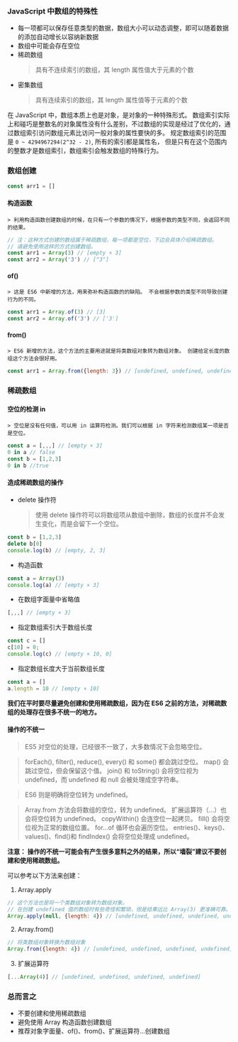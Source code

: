 ### JavaScript 中数组的特殊性
- 每一项都可以保存任意类型的数据，数组大小可以动态调整，即可以随着数据的添加自动增长以容纳新数据
- 数组中可能会存在空位
- 稀疏数组
    > 具有不连续索引的数组，其 length 属性值大于元素的个数
- 密集数组
    > 具有连续索引的数组，其 length 属性值等于元素的个数

在 JavaScript 中，数组本质上也是对象，是对象的一种特殊形式。
数组索引实际上和碰巧是整数名的对象属性没有什么差别，不过数组的实现是经过了优化的，通过数组索引访问数组元素比访问一般对象的属性要快的多。
规定数组索引的范围是 `0 ~ 4294967294(2^32 - 2)`, 所有的索引都是属性名， 但是只有在这个范围内的整数才是数组索引，数组索引会触发数组的特殊行为。

### 数组创建

```javascript 
const arr1 = []
```

#### 构造函数
    > 利用构造函数创建数组的时候，在只有一个参数的情况下，根据参数的类型不同，会返回不同的结果。

```javascript
// 注：这种方式创建的数组属于稀疏数组，每一项都是空位，下边会具体介绍稀疏数组。
// 请避免使用这样的方式创建数组。
const arr1 = Array(3) // [empty × 3]
const arr2 = Array('3') // ["3"]
```
#### of()
    > 这是 ES6 中新增的方法，用来弥补构造函数的的缺陷。 不会根据参数的类型不同导致创建行为的不同。

```javascript
const arr1 = Array.of(3) // [3]
const arr2 = Array.of('3') // ['3']
```

#### from()
    > ES6 新增的方法，这个方法的主要用途就是将类数组对象转为数组对象。 创建给定长度的数组这个方法会很好用。

```javascript
const arr1 = Array.from({length: 3}) // [undefined, undefined, undefined]
```

### 稀疏数组

#### 空位的检测 in
    > 空位是没有任何值，可以用 in 运算符检测。我们可以根据 in 字符来检测数组某一项是否是空位。

```javascript
const a = [,,,] // [empty × 3]
0 in a // false
const b = [1,2,3]
0 in b //true
```

#### 造成稀疏数组的操作
- delete 操作符
    > 使用 delete 操作符可以将数组项从数组中删除，数组的长度并不会发生变化，而是会留下一个空位。

```javascript
const b = [1,2,3]
delete b[0]
console.log(b) // [empty, 2, 3]
```

- 构造函数

```javascript
const a = Array(3)
console.log(a) // [empty × 3]
```

- 在数组字面量中省略值

```javascript
[,,,] // [empty × 3]
```

- 指定数组索引大于数组长度

```javascript
const c = []
c[10] = 0;
console.log(c) // [empty × 10, 0]
```

- 指定数组长度大于当前数组长度

```javascript
const a = []
a.length = 10 // [empty × 10]
```

**我们在平时要尽量避免创建和使用稀疏数组，因为在 ES6 之前的方法，对稀疏数组的处理存在很多不统一的地方。**


#### 操作的不统一
> ES5 对空位的处理，已经很不一致了，大多数情况下会忽略空位。

> forEach(), filter(), reduce(), every() 和 some() 都会跳过空位。
> map() 会跳过空位，但会保留这个值。
> join() 和 toString() 会将空位视为 undefined，而 undefined 和 null 会被处理成空字符串。

> ES6 则是明确将空位转为 undefined。

> Array.from 方法会将数组的空位，转为 undefined。
> 扩展运算符（...）也会将空位转为 undefined。
> copyWithin() 会连空位一起拷贝。
> fill() 会将空位视为正常的数组位置。
> for...of 循环也会遍历空位。
> entries()、keys()、values()、find()和 findIndex() 会将空位处理成 undefined。

**注意： 操作的不统一可能会有产生很多意料之外的结果，所以“墙裂”建议不要创建和使用稀疏数组。**

可以参考以下方法来创建：

1. Array.apply

```javascript
// 这个方法也是将一个类数组对象转为数组对象。
// 在创建 undefined 值的数组时有些奇怪和繁琐，但是结果远比 Array(3) 更准确可靠。
Array.apply(null, {length: 4}) // [undefined, undefined, undefined, undefined]
```

2. Array.from()

```javascript
// 将类数组对象转换为数组对象
Array.from({length: 4}) // [undefined, undefined, undefined, undefined]
```

3. 扩展运算符

```javascript
[...Array(4)] // [undefined, undefined, undefined, undefined]
```

### 总而言之
- 不要创建和使用稀疏数组
- 避免使用 Array 构造函数创建数组
- 推荐对象字面量、of()、from()、扩展运算符...创建数组